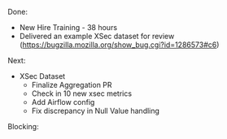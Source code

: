 Done:
* New Hire Training - 38 hours
* Delivered an example XSec dataset for review (https://bugzilla.mozilla.org/show_bug.cgi?id=1286573#c6)

Next:
* XSec Dataset
  * Finalize Aggregation PR
  * Check in 10 new xsec metrics
  * Add Airflow config 
  * Fix discrepancy in Null Value handling

Blocking:
